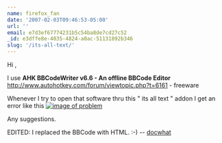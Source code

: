 ```yaml
---
name: firefox_fan
date: '2007-02-03T09:46:53-05:00'
url: ''
email: e7d3ef67774231b5c54ba8de7cd27c52
_id: e3dffe8e-4035-4824-a0ac-51131892b346
slug: '/its-all-text/'
---
```


Hi ,

I use <b>AHK BBCodeWriter v6.6 - An offline BBCode Editor</b>
http://www.autohotkey.com/forum/viewtopic.php?t=6161 - freeware

Whenever I try to open that software thru this " its all text " addon I get an
error like this
<a href="http://imagesocket.com/view/_12337d.jpg" rel="nofollow"><img src="http://content.imagesocket.com/thumbs/_12337d.jpg" alt="image of problem"/></a>

Any suggestions.

EDITED: I replaced the BBCode with HTML. :-) --
<a href="/" rel="nofollow">docwhat</a>
